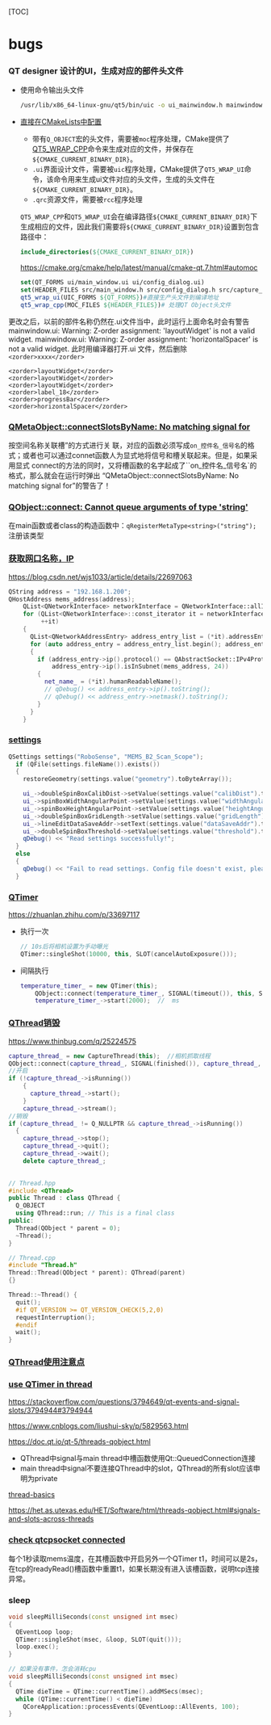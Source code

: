 [TOC]

# bugs
### QT designer 设计的UI，生成对应的部件头文件

+ 使用命令输出头文件

  ```sh
  /usr/lib/x86_64-linux-gnu/qt5/bin/uic -o ui_mainwindow.h mainwindow.ui 
  ```

+ [直接在CMakeLists中配置](https://www.freehacker.cn/tools/cmake-create-qt5-project/)

  - 带有`Q_OBJECT`宏的头文件，需要被`moc`程序处理，CMake提供了[QT5_WRAP_CPP](https://doc.qt.io/qt-5/qtcore-cmake-qt5-wrap-cpp.html)命令来生成对应的文件，并保存在`${CMAKE_CURRENT_BINARY_DIR}`。
  - `.ui`界面设计文件，需要被`uic`程序处理，CMake提供了`QT5_WRAP_UI`命令，该命令用来生成ui文件对应的头文件，生成的头文件在`${CMAKE_CURRENT_BINARY_DIR}`。
  - `.qrc`资源文件，需要被`rcc`程序处理

  `QT5_WRAP_CPP`和`QT5_WRAP_UI`会在编译路径`${CMAKE_CURRENT_BINARY_DIR}`下生成相应的文件，因此我们需要将`${CMAKE_CURRENT_BINARY_DIR}`设置到包含路径中：

  ```cmake
  include_directories(${CMAKE_CURRENT_BINARY_DIR})
  ```



  https://cmake.org/cmake/help/latest/manual/cmake-qt.7.html#automoc

  ```cmake
  set(QT_FORMS ui/main_window.ui ui/config_dialog.ui)
  set(HEADER_FILES src/main_window.h src/config_dialog.h src/capture_thread.h)
  qt5_wrap_ui(UIC_FORMS ${QT_FORMS})#直接生产头文件到编译地址
  qt5_wrap_cpp(MOC_FILES ${HEADER_FILES})# 处理QT Object头文件
  ```

更改之后，以前的部件名称仍然在.ui文件当中，此时运行上面命名时会有警告
mainwindow.ui: Warning: Z-order assignment: 'layoutWidget' is not a valid widget.
mainwindow.ui: Warning: Z-order assignment: 'horizontalSpacer' is not a valid widget.
此时用编译器打开.ui 文件，然后删除`<zorder>xxxx</zorder>`

```
<zorder>layoutWidget</zorder>
<zorder>layoutWidget</zorder>
<zorder>layoutWidget</zorder>
<zorder>label_18</zorder>
<zorder>progressBar</zorder>
<zorder>horizontalSpacer</zorder>
```



### [QMetaObject::connectSlotsByName: No matching signal for](https://blog.csdn.net/u012997311/article/details/51313992)

按空间名称关联槽”的方式进行关 联，对应的函数必须写成`on_控件名_信号名`的格式；或者也可以通过connet函数人为显式地将信号和槽关联起来。但是，如果采用显式 connect的方法的同时，又将槽函数的名字起成了``on_控件名_信号名`的格式，那么就会在运行时弹出 “QMetaObject::connectSlotsByName: No matching signal for”的警告了！

### [QObject::connect: Cannot queue arguments of type 'string'](https://stackoverflow.com/questions/18477498/qt-own-enum-in-class)

在main函数或者class的构造函数中：`qRegisterMetaType<string>("string");`注册该类型



### [获取网口名称，IP](https://blog.csdn.net/caoshangpa/article/details/51073138)

https://blog.csdn.net/wjs1033/article/details/22697063

```cpp
QString address = "192.168.1.200";
QHostAddress mems_address(address);
    QList<QNetworkInterface> networkInterface = QNetworkInterface::allInterfaces();
    for (QList<QNetworkInterface>::const_iterator it = networkInterface.constBegin(); it != networkInterface.constEnd();
         ++it)
    {
      QList<QNetworkAddressEntry> address_entry_list = (*it).addressEntries();
      for (auto address_entry = address_entry_list.begin(); address_entry != address_entry_list.end(); ++address_entry)
      {
        if (address_entry->ip().protocol() == QAbstractSocket::IPv4Protocol &&
            address_entry->ip().isInSubnet(mems_address, 24))
        {
          net_name_ = (*it).humanReadableName();
          // qDebug() << address_entry->ip().toString();
          // qDebug() << address_entry->netmask().toString();
        }
      }
    }
```



### [settings](https://www.jianshu.com/p/bebde752908f)

```cpp
QSettings settings("RoboSense", "MEMS_B2_Scan_Scope");
  if (QFile(settings.fileName()).exists())
  {
    restoreGeometry(settings.value("geometry").toByteArray());

    ui_->doubleSpinBoxCalibDist->setValue(settings.value("calibDist").toDouble());
    ui_->spinBoxWidthAngularPoint->setValue(settings.value("widthAngularPoint").toInt());
    ui_->spinBoxHeightAngularPoint->setValue(settings.value("heightAngularPoint").toInt());
    ui_->doubleSpinBoxGridLength->setValue(settings.value("gridLength").toDouble());
    ui_->lineEditDataSaveAddr->setText(settings.value("dataSaveAddr").toString());
    ui_->doubleSpinBoxThreshold->setValue(settings.value("threshold").toDouble());
    qDebug() << "Read settings successfully!";
  }
  else
  {
    qDebug() << "Fail to read settings. Config file doesn't exist, please update configuration and save it.";
  }
```



### [QTimer](https://blog.csdn.net/jiezhj/article/details/31770837)

https://zhuanlan.zhihu.com/p/33697117

+ 执行一次

  ```cpp
  // 10s后将相机设置为手动曝光
  QTimer::singleShot(10000, this, SLOT(cancelAutoExposure()));
  ```

+ 间隔执行

  ```cpp
  temperature_timer_ = new QTimer(this);
      QObject::connect(temperature_timer_, SIGNAL(timeout()), this, SLOT(slotShowTemperature()));
      temperature_timer_->start(2000);  //  ms
  ```



### [QThread销毁](https://blog.csdn.net/newyher/article/details/53190067)

https://www.thinbug.com/q/25224575

```cpp
capture_thread_ = new CaptureThread(this);  //相机抓取线程
QObject::connect(capture_thread_, SIGNAL(finished()), capture_thread_, SLOT(deleteLater()));
//开启
if (!capture_thread_->isRunning())
    {
      capture_thread_->start();
    }
    capture_thread_->stream();
//销毁
if (capture_thread_ != Q_NULLPTR && capture_thread_->isRunning())
  {
    capture_thread_->stop();
    capture_thread_->quit();
    capture_thread_->wait();
    delete capture_thread_;
  
```

```cpp
// Thread.hpp
#include <QThread>
public Thread : class QThread {
  Q_OBJECT
  using QThread::run; // This is a final class
public:
  Thread(QObject * parent = 0);
  ~Thread();
}

// Thread.cpp
#include "Thread.h"
Thread::Thread(QObject * parent): QThread(parent)
{}

Thread::~Thread() {
  quit();
  #if QT_VERSION >= QT_VERSION_CHECK(5,2,0)
  requestInterruption();
  #endif
  wait(); 
}
```

### [QThread使用注意点](https://www.kdab.com/the-eight-rules-of-multithreaded-qt/)

### [use QTimer in thread](<http://blog.debao.me/2013/08/how-to-use-qthread-in-the-right-way-part-1/>)

<https://stackoverflow.com/questions/3794649/qt-events-and-signal-slots/3794944#3794944>

<https://www.cnblogs.com/liushui-sky/p/5829563.html>

<https://doc.qt.io/qt-5/threads-qobject.html>

+ QThread中signal与main thread中槽函数使用Qt::QueuedConnection连接
+ main thread中signal不要连接QThread中的slot，QThread的所有slot应该申明为private

[thread-basics](https://het.as.utexas.edu/HET/Software/html/thread-basics.html)

https://het.as.utexas.edu/HET/Software/html/threads-qobject.html#signals-and-slots-across-threads

### [check qtcpsocket connected](<https://stackoverflow.com/questions/10445122/qtcpsocket-state-always-connected-even-unplugging-ethernet-wire/10447560#10447560>)

每个1秒读取mems温度，在其槽函数中开启另外一个QTimer t1，时间可以是2s，在tcp的readyRead()槽函数中重置t1，如果长期没有进入该槽函数，说明tcp连接异常。

### sleep

```c++
void sleepMilliSeconds(const unsigned int msec)
{
  QEventLoop loop;
  QTimer::singleShot(msec, &loop, SLOT(quit()));
  loop.exec();
}

// 如果没有事件，怎会消耗cpu
void sleepMilliSeconds(const unsigned int msec)
{
  QTime dieTime = QTime::currentTime().addMSecs(msec);
  while (QTime::currentTime() < dieTime)
    QCoreApplication::processEvents(QEventLoop::AllEvents, 100);
}
```

